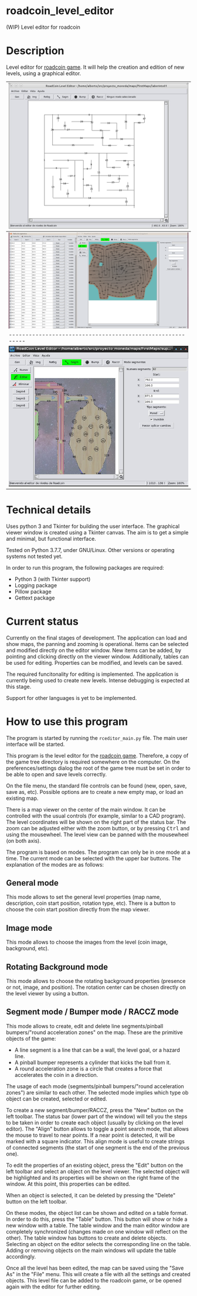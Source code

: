 # roadcoin_level_editor
(WIP) Level editor for roadcoin

# Description

Level editor for [roadcoin game](https://github.com/AlCastilloBa/roadcoin). It will help the creation and edition of new levels, using a graphical editor.

| ![Screenshot_001](/images/screenshots/screenshot_001.png) |
|---------------------------------------------------------- |
|![Screenshot_003](/images/screenshots/screenshot_003.png)  |
| ----------------------------------------------------------|
| ![Screenshot_002](/images/screenshots/screenshot_002.png) | 

# Technical details

Uses python 3 and Tkinter for building the user interface. The graphical viewer window is created using a Tkinter canvas. The aim is to get a simple and minimal, but functional interface.

Tested on Python 3.7.7, under GNU/Linux. Other versions or operating systems not tested yet.

In order to run this program, the following packages are required:
* Python 3 (with Tkinter support)
* Logging package
* Pillow package
* Gettext package

# Current status

Currently on the final stages of development. The application can load and show maps, the panning and zooming is operational. Items can be selected and modified directly on the editor window. New items can be added, by pointing and clicking directly on the viewer window. Additionally, tables can be used for editing. Properties can be modified, and levels can be saved.

The required funcitonality for editing is implemented. The application is currently being used to create new levels. Intense debugging is expected at this stage.

Support for other languages is yet to be implemented.

# How to use this program

The program is started by running the ```rceditor_main.py``` file. The main user interface will be started.

This program is the level editor for the [roadcoin game](https://github.com/AlCastilloBa/roadcoin). Therefore, a copy of the game tree directory is required somewhere on the computer. On the preferences/settings dialog the root of the game tree must be set in order to be able to open and save levels correctly.

On the file menu, the standard file controls can be found (new, open, save, save as, etc). Possible options are to create a new empty map, or load an existing map.

There is a map viewer on the center of the main window. It can be controlled with the usual controls (for example, similar to a CAD program). The level coordinates will be shown on the right part of the status bar. The zoom can be adjusted either with the zoom button, or by pressing <kbd>Ctrl</kbd> and using the mousewheel. The level view can be panned with the mousewheel (on both axis).

The program is based on modes. The program can only be in one mode at a time. The current mode can be selected with the upper bar buttons. The explanation of the modes are as follows:

## General mode
This mode allows to set the general level properties (map name, description, coin start position, rotation type, etc). There is a button to choose the coin start position directly from the map viewer.

## Image mode
This mode allows to choose the images from the level (coin image, background, etc).

## Rotating Background mode
This mode allows to choose the rotating background properties (presence or not, image, and position). The rotation center can be chosen directly on the level viewer by using a button.

## Segment mode / Bumper mode / RACCZ mode
This mode allows to create, edit and delete line segments/pinball bumpers/"round acceleration zones" on the map. These are the primitive objects of the game:
* A line segment is a line that can be a wall, the level goal, or a hazard line.
* A pinball bumper represents a cylinder that kicks the ball from it.
* A round acceleration zone is a circle that creates a force that accelerates the coin in a direction.

The usage of each mode (segments/pinball bumpers/"round acceleration zones") are similar to each other. The selected mode implies which type ob object can be created, selected or edited.

To create a new segment/bumper/RACCZ, press the "New" button on the left toolbar. The status bar (lower part of the window) will tell you the steps to be taken in order to create each object (usually by clicking on the level editor). The "Align" button allows to toggle a point search mode, that allows the mouse to travel to near points. If a near point is detected, it will be marked with a square indicator. This align mode is useful to create strings of connected segments (the start of one segment is the end of the previous one).

To edit the properties of an existing object, press the "Edit" button on the left toolbar and select an object on the level viewer. The selected object will be highlighted and its properties will be shown on the right frame of the window. At this point, this properties can be edited.

When an object is selected, it can be deleted by pressing the "Delete" button on the left toolbar.

On these modes, the object list can be shown and edited on a table format. In order to do this, press the "Table" button. This button will show or hide a new window with a table. The table window and the main editor window are completely synchronized (changes made on one window will reflect on the other). The table window has buttons to create and delete objects. Selecting an object on the editor selects the corresponding line on the table. Adding or removing objects on the main windows will update the table accordingly.


Once all the level has been edited, the map can be saved using the "Save As" in the "File" menu. This will create a file with all the settings and created objects. This level file can be added to the roadcoin game, or be opened again with the editor for further editing.
